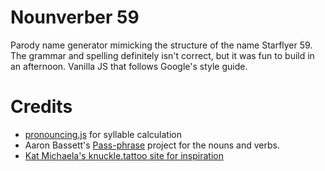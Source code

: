# Nounverber 59

Parody name generator mimicking the structure of the name Starflyer 59. The grammar and spelling definitely isn't correct, but it was fun to build in an afternoon. Vanilla JS that follows Google's style guide.

# Credits

- [pronouncing.js](https://github.com/aparrish/pronouncingjs) for syllable calculation
- Aaron Bassett's [Pass-phrase](https://github.com/aaronbassett/Pass-phrase) project for the nouns and verbs.
- [Kat Michaela's knuckle.tattoo site for inspiration](https://knuckle.tattoo)
